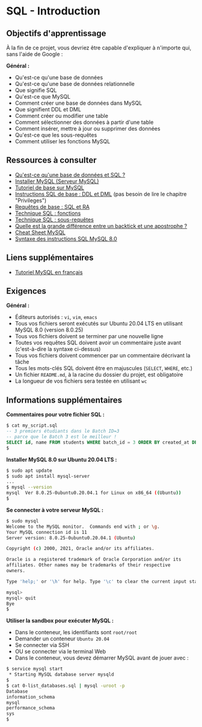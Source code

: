 # SQL - Introduction

## Objectifs d'apprentissage

À la fin de ce projet, vous devriez être capable d'expliquer à n'importe qui, sans l'aide de Google :

**Général :**

- Qu'est-ce qu'une base de données
- Qu'est-ce qu'une base de données relationnelle
- Que signifie SQL
- Qu'est-ce que MySQL
- Comment créer une base de données dans MySQL
- Que signifient DDL et DML
- Comment créer ou modifier une table
- Comment sélectionner des données à partir d'une table
- Comment insérer, mettre à jour ou supprimer des données
- Qu'est-ce que les sous-requêtes
- Comment utiliser les fonctions MySQL

## Ressources à consulter

- [Qu'est-ce qu'une base de données et SQL ?](https://www.youtube.com/watch?v=FR4QIeZaPeM)
- [Installer MySQL (Serveur MySQL)](https://www.youtube.com/watch?v=9h3ctGFTz9w)
- [Tutoriel de base sur MySQL](https://www.digitalocean.com/community/tutorials/how-to-install-mysql-on-ubuntu-20-04)
- [Instructions SQL de base : DDL et DML](https://web.csulb.edu/colleges/coe/cecs/dbdesign/dbdesign.php?page=sql/ddldml.php) (pas besoin de lire le chapitre "Privileges")
- [Requêtes de base : SQL et RA](https://web.csulb.edu/colleges/coe/cecs/dbdesign/dbdesign.php?page=sql/queries.php)
- [Technique SQL : fonctions](https://web.csulb.edu/colleges/coe/cecs/dbdesign/dbdesign.php?page=sql/functions.php)
- [Technique SQL : sous-requêtes](https://web.csulb.edu/colleges/coe/cecs/dbdesign/dbdesign.php?page=sql/subqueries.php)
- [Quelle est la grande différence entre un backtick et une apostrophe ?](https://stackoverflow.com/questions/29402361/what-makes-the-big-difference-between-a-backtick-and-an-apostrophe/29402458)
- [Cheat Sheet MySQL](https://intellipaat.com/mediaFiles/2019/02/SQL-Commands-Cheat-Sheet.pdf?US)
- [Syntaxe des instructions SQL MySQL 8.0](https://dev.mysql.com/doc/refman/8.0/en/sql-statements.html)

## Liens supplémentaires

- [Tutoriel MySQL en français](https://sql.sh/)

## Exigences

**Général :**

- Éditeurs autorisés : `vi`, `vim`, `emacs`
- Tous vos fichiers seront exécutés sur Ubuntu 20.04 LTS en utilisant MySQL 8.0 (version 8.0.25)
- Tous vos fichiers doivent se terminer par une nouvelle ligne
- Toutes vos requêtes SQL doivent avoir un commentaire juste avant (c'est-à-dire la syntaxe ci-dessus)
- Tous vos fichiers doivent commencer par un commentaire décrivant la tâche
- Tous les mots-clés SQL doivent être en majuscules (`SELECT`, `WHERE`, etc.)
- Un fichier `README.md`, à la racine du dossier du projet, est obligatoire
- La longueur de vos fichiers sera testée en utilisant `wc`

## Informations supplémentaires

**Commentaires pour votre fichier SQL :**

```sql
$ cat my_script.sql
-- 3 premiers étudiants dans le Batch ID=3
-- parce que le Batch 3 est le meilleur !
SELECT id, name FROM students WHERE batch_id = 3 ORDER BY created_at DESC LIMIT 3;
$
```

**Installer MySQL 8.0 sur Ubuntu 20.04 LTS :**

```bash
$ sudo apt update
$ sudo apt install mysql-server
...
$ mysql --version
mysql  Ver 8.0.25-0ubuntu0.20.04.1 for Linux on x86_64 ((Ubuntu))
$
```

**Se connecter à votre serveur MySQL :**

```bash
$ sudo mysql
Welcome to the MySQL monitor.  Commands end with ; or \g.
Your MySQL connection id is 11
Server version: 8.0.25-0ubuntu0.20.04.1 (Ubuntu)

Copyright (c) 2000, 2021, Oracle and/or its affiliates.

Oracle is a registered trademark of Oracle Corporation and/or its
affiliates. Other names may be trademarks of their respective
owners.

Type 'help;' or '\h' for help. Type '\c' to clear the current input statement.

mysql>
mysql> quit
Bye
$
```

**Utiliser la sandbox pour exécuter MySQL :**

- Dans le conteneur, les identifiants sont `root/root`
- Demander un conteneur `Ubuntu 20.04`
- Se connecter via SSH
- OU se connecter via le terminal Web
- Dans le conteneur, vous devez démarrer MySQL avant de jouer avec :

```bash
$ service mysql start
 * Starting MySQL database server mysqld
$
$ cat 0-list_databases.sql | mysql -uroot -p
Database
information_schema
mysql
performance_schema
sys
$
```
